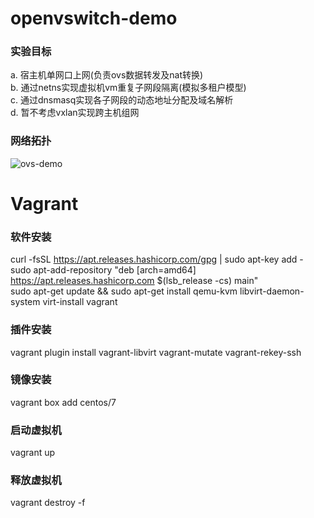 # openvswitch-demo
### 实验目标  
a. 宿主机单网口上网(负责ovs数据转发及nat转换)  
b. 通过netns实现虚拟机vm重复子网段隔离(模拟多租户模型)  
c. 通过dnsmasq实现各子网段的动态地址分配及域名解析  
d. 暂不考虑vxlan实现跨主机组网  

### 网络拓扑  
![ovs-demo](https://user-images.githubusercontent.com/5821532/120485901-1e692100-c3e7-11eb-9150-d6c8bea79ed8.png)

# Vagrant  
### 软件安装  
curl -fsSL https://apt.releases.hashicorp.com/gpg | sudo apt-key add -  
sudo apt-add-repository "deb [arch=amd64] https://apt.releases.hashicorp.com $(lsb_release -cs) main"  
sudo apt-get update && sudo apt-get install qemu-kvm libvirt-daemon-system virt-install vagrant  
### 插件安装  
vagrant plugin install vagrant-libvirt vagrant-mutate vagrant-rekey-ssh  
### 镜像安装  
vagrant box add centos/7
### 启动虚拟机  
vagrant up  
### 释放虚拟机  
vagrant destroy -f  
